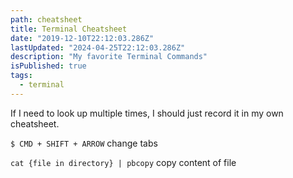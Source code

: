 ```yaml
---
path: cheatsheet
title: Terminal Cheatsheet
date: "2019-12-10T22:12:03.286Z"
lastUpdated: "2024-04-25T22:12:03.286Z"
description: "My favorite Terminal Commands"
isPublished: true
tags:
  - terminal
---
```


If I need to look up multiple times, I should just record it in my own cheatsheet.

`$ CMD + SHIFT + ARROW` change tabs

`cat {file in directory} | pbcopy` copy content of file
